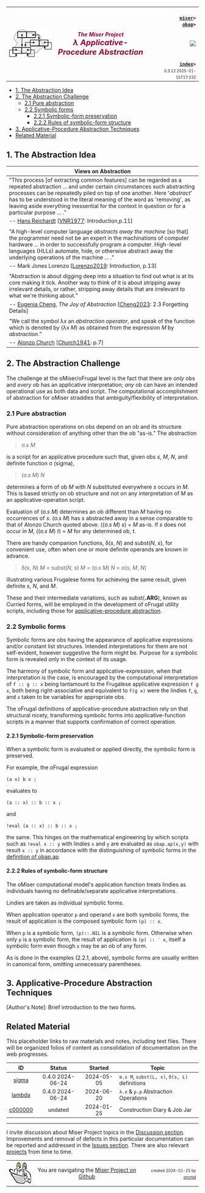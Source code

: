 <!-- index.md 0.3.12                UTF-8                         2025-01-15
     ----1----|----2----|----3----|----4----|----5----|----6----|----7----|--*
     source <https://github.com/orcmid/miser/blob/master/docs/lambda/index.md>
     publication <https://orcmid.github.io/miser/lambda/>
     -->
<table border="0" width="100%">
  <tr>
    <td width="25%" align="left" height="6">
       <a href="../" title="The Miser Project on GitHub">
       <img src="../images/misertheory-logo.png" /></a>
    </td>
       <td width="48%" height="6"><p align="center"><font color="#990033"><strong>
	<i>The Miser Project</i><br />
    <i><big><big>λ Applicative-Procedure Abstraction</big></big></i></strong></font></p>
    </td>
    <td width="27%" height="6" valign="middle" align="right">
      <b><code>
	  <a href="../" target="_top">miser</a>&gt;
      <a href="./" target="_top">obap</a>&gt;
      </code></b>
      <br /><br />
      <a href="https://clustrmaps.com/site/1bw9w" title="Visit tracker">
            <img src="//www.clustrmaps.com/map_v2.png?d=3-2eQV4fOuelVHp_YtztZ0hl9Uj4ei9zLKw_nRgCgyM&cl=ffffff" />
      </a>
      <br /><br />
      <b><code>
         <a href="index.html" target="_top">index</a>&gt;</code></b>
      <br />
      <small><small>
        0.3.12 2025-01-15T17:23Z<!-- MAINTAIN THIS MANUALLY -->
      </small></small>
      </td>
  </tr>
</table>

- [1. The Abstraction Idea](#1-the-abstraction-idea)
- [2. The Abstraction Challenge](#2-the-abstraction-challenge)
  - [2.1 Pure abstraction](#21-pure-abstraction)
  - [2.2 Symbolic forms](#22-symbolic-forms)
    - [2.2.1 Symbolic-form preservation](#221-symbolic-form-preservation)
    - [2.2.2 Rules of symbolic-form structure](#222-rules-of-symbolic-form-structure)
- [3. Applicative-Procedure Abstraction Techniques](#3-applicative-procedure-abstraction-techniques)
- [Related Material](#related-material)

## 1. The Abstraction Idea

| Views on Abstraction |
| --- |
| "This process \[of extracting common features\] can be regarded as a repeated abstraction ... and under certain circumstances such abstracting processes can be repeatedly piled on top of one another.  Here '_abstract_' has to be understood in the literal meaning of the word as 'removing', as leaving aside everything inessential for the context in question or for a particular purpose ... ." |
| -- [Hans Reichardt](https://mathshistory.st-andrews.ac.uk/Biographies/Reichardt/) \[[VNR1977](https://orcmid.github.io/bib/authors.htm#VNR1977): Introduction,p.11\] |
|  |
| "A high-level computer language _abstracts away the machine_ \[so that\] the programmer need not be an expert in the machinations of computer hardware ... in order to successfully program a computer.  High-level languages (HLLs) automate, hide, or otherwise abstract away the underlying operations of the machine ... ." |
| -- Mark Jones Lorenzo \[[Lorenzo2019](https://orcmid.github.io/bib/progsys.htm#Lorenzo2019): Introduction, p.13\] |
|  |
| "Abstraction is about digging deep into a situation to find out what is at its core making it tick.  Another way to think of it is about stripping away irrelevant details, or rather, stripping away details that are irrelevant to what we're thinking about." |
| -- [Eugenia Cheng](https://en.wikipedia.org/wiki/Eugenia_Cheng), _The Joy of Abstraction_ \[[Cheng2023](https://orcmid.github.io/bib/math.htm#Cheng2023): 2.3 Forgetting Details\] |
|  |
| "We call the symbol λx an _abstraction operator_, and speak of the function which is denoted by (λx _M_) as obtained from the expression _M_ by _abstraction_." |
| -- [Alonzo Church](https://en.wikipedia.org/wiki/Alonzo_Church) \[[Church1941](https://orcmid.github.io/bib/logic.htm#Church1941): p.7\] |

## 2. The Abstraction Challenge

The challenge at the oMiser/oFrugal level is the fact that there are _only_
obs and _every_ ob has an applicative interpretation; _any_ ob can have an
intended operational use as both data and script.  The computational
accomplishment of abstraction for oMiser straddles that ambiguity/flexibility
of interpretation.

### 2.1 Pure abstraction

Pure abstraction operations on obs depend on an ob and its structure without
consideration of anything other than the ob "as-is."  The abstraction

> σ.*s* *M*

is a script for an applicative procedure such that, given obs *s*, *M*, *N*,
and definite function σ (sigma),

> (σ.*s* *M*) *N*

determines a form of ob *M* with *N* substituted everywhere *s* occurs in *M*.
This is based strictly on ob structure and not on any interpretation of *M*
as an applicative-operation script.

Evaluation of (σ.*s* *M*) determines an ob different than *M* having no
occurrences of *s*.  (σ.*s* *M*) has *s* abstracted away in a sense comparable
to that of Alonzo Church quoted above.  ((σ.*s* *M*) *s*) = *M* as-is. If *s*
does not occur in *M*, ((σ.*s* *M*) *t*) = *M* for any determined ob, *t*.

There are handy companion functions, δ(*s*, *N*) and subst(*N*, *s*), for
convenient use, often when one or more definite operands are known
in advance.

> δ(*s*, *N*) *M* = subst(*N*, *s*) *M* = (σ.*s* *M*) *N* = σ(*s*, *M*, *N*)

illustrating various Frugalese forms for achieving the same result, given
definite *s*, *N*, and *M*.

These and their intermediate variations, such as subst(**.ARG**), known as
Curried forms, will be employed in the development of oFrugal utility scripts,
including those for
[applicative-procedure abstraction](#3-applicative-procedure-abstraction-techniques).

### 2.2 Symbolic forms

Symbolic forms are obs having the appearance of applicative expressions and/or
constant list structures.  Intended interpretations for them are not
self-evident, however suggestive the form might be.  Purpose for a symbolic
form is revealed only in the context of its usage.

The harmony of symbolic form and applicative-expression, when that
interpretation is the case, is encouraged by the computational interpretation
of `f :: g :: x` being tantamount to the Frugalese applicative expression
`f g x`, both being right-associative and equivalent to `f(g x)` were the
lindies `f`, `g`, and `x` taken to be variables for appropriate obs.

The oFrugal definitions of applicative-procedure abstraction rely on that
structural nicety, transforming symbolic forms into applicative-function
scripts in a manner that supports confirmation of correct operation.

#### 2.2.1 Symbolic-form preservation

When a symbolic form is evaluated or applied directly, the symbolic
form is preserved.

For example, the oFrugal expression

```ML
(a x) b x ;
```

evaluates to

```ML
(a :: x) :: b :: x ;
```

and

```ML
!eval (a :: x) :: b :: x ;
```

the same.  This hinges on the mathematical engineering by which scripts such
as `!eval x :: y` with lindies `x` and `y` are evaluated as `obap.ap(x,y)`
with result `x :: y` in accordance with the distinguishing of symbolic forms
in the [definition of obap.ap](../obap/obaptheory.txt).

#### 2.2.2 Rules of symbolic-form structure

The oMiser computational model's application function treats lindies as
individuals having no definable/separate applicative interpretations.

Lindies are taken as individual symbolic forms.

When application operator `p` and operand `x` are both symbolic forms, the
result of application is the composed symbolic form `(p) :: x`.

When `p` is a symbolic form, `(p)::.NIL` is a symbolic form.  Otherwise
when only `p` is a symbolic form, the result of application is `(p) :: ‵ x`,
itself a symbolic form even though `x` may be an ob of any form.

As is done in the examples (2.2.1, above), symbolic forms are usually written
in canonical form, omitting unnecessary parentheses.

## 3. Applicative-Procedure Abstraction Techniques

\[Author's Note\]: Brief introduction to the two forms.

## Related Material

This placeholder links to raw materials and notes, including text files.
There will be organized folios of content as consolidation of documentation
on the web progresses.

| **ID**                  | **Status** | **Started** | **Topic** |
|   :-:                   |   :-:      |  :-:        |  ---      |
| [sigma](oSigma.txt)    | 0.4.0 2024-06-24 | 2024-05-05 | `σ.s M`, `subst(L, s)`, `δ(s, L)` definitions |
| [lambda](oLambda.txt)   | 0.4.0 2024-06-24 | 2024-06-20 | `λ.x` & `ρ.p` Abstraction Operations |
| [c000000](c000000.htm)  | undated    | 2024-01-25  | Construction Diary & Job Jar |

----

I invite discussion about Miser Project topics in the
[Discussion section](https://github.com/orcmid/miser/discussions).
Improvements and removal of defects in this particular documentation can be
reported and addressed in the
[Issues section](https://github.com/orcmid/miser/issues).  There are also
relevant [projects](https://github.com/orcmid/miser/projects?type=classic)
from time to time.

<table border="0" cellspacing="3" width="100%">
  <tr>
    <td width="14%">
	<a href="index.htm" target="_top">
       <img border="0" src="../images/hardhat-thumb.gif" alt="Hard Hat Area"
            align="left" width="80" height="57">
       </a>
    </td>
    <td width="54%" valign="middle" align="center">
      You are navigating the <a href="../">Miser Project on Github</a></td>
    <td width="30%">
      <p align="right"><font size="-2">created 2024-01-25 by
         <a target="_top" href="../../orcmid">orcmid</a> </font></p>
    </td>
  </tr>
</table>
<!--

  0.3.12 2025-01-15T17:23Z 2.1 touch-up with reference to section 3
  0.3.11 2025-01-14T23:12Z 2.2.1 mathematical tyhpography refined
  0.3.10 2025-01-13T19:47Z Complete mathematical forms in 2.2.1
  0.3.9  2025-01-13T18:10Z Change 2.2.1 to mathematical form for variables
  0.3.8  2024-12-23T18:09Z Develop Table of Content
  0.3.7  2024-12-22T17:41Z Tie in obaptheory.txt symbolic form treatment
  0.3.6  2024-12-21T22:25Z You are trapped in a twisty symbolic form with
                           intrpretations all the same
  0.3.5  2024-12-21T17:51Z Enough fussing with Symbolic Form for now
  0.3.4  2024-12-18T22:53Z Still struggling with Symbolic Form motivation
  0.3.3  2024-12-15T23:29Z Smooth 2.2 more
  0.3.2  2024-11-28T17:39Z Touch up 2.1 a bit more
  0.3.1  2024-10-28T19:47Z Touch up 2.2
  0.3.0  2024-10-28T18:04Z Complete 2.2 on Symbolic Forms
  0.2.13 2024-09-03T15:42Z Cleanup 2.1
  0.2.12 2024-08-31T23:13Z Continue on 2.2 Symbolic Expressions
  0.2.11 2024-08-29T18:33Z Expand 2.1 on Pure Abstractions
  0.2.10 2024-08-19T19:46Z Backup of intermediate draft on abstraction
  0.2.9  2024-08-08T18:05Z Introduce maebe and start normalizing abstraction
         notation
  0.2.8  2024-07-17T16:11Z Link to Eugenia Cheng Wikipedia
  0.2.7  2024-07-16T17:07Z Add quote from Eugenia Cheng, Joy of Abstracktion
  0.2.6  2024-07-16T16:09Z Add link to Church Wikipedia article
  0.2.5  2024-07-15T00:53Z Fix italic M in Church quotation
  0.2.4  2024-07-14T19:49Z Add Church1941 quotation
  0.2.3  2024-07-13T17:14Z Add Lorenzo2019 quotation
  0.2.2  2024-07-13T15:39Z Repair tabulation for quotations
  0.2.1  2024-07-12T21:11Z Try using a table for quotations layout
  0.2.0  2024-07-12T16:54Z Begin draft text
  0.1.0  2024-07-01T20:08Z oSigma and oLambda introduction
  0.0.0  2024-01-25T17:26Z Placeholder from 0.0.2 obap/index.md boilerplate

               *** end of miser/docs/lambda/index.md ***                  -->

